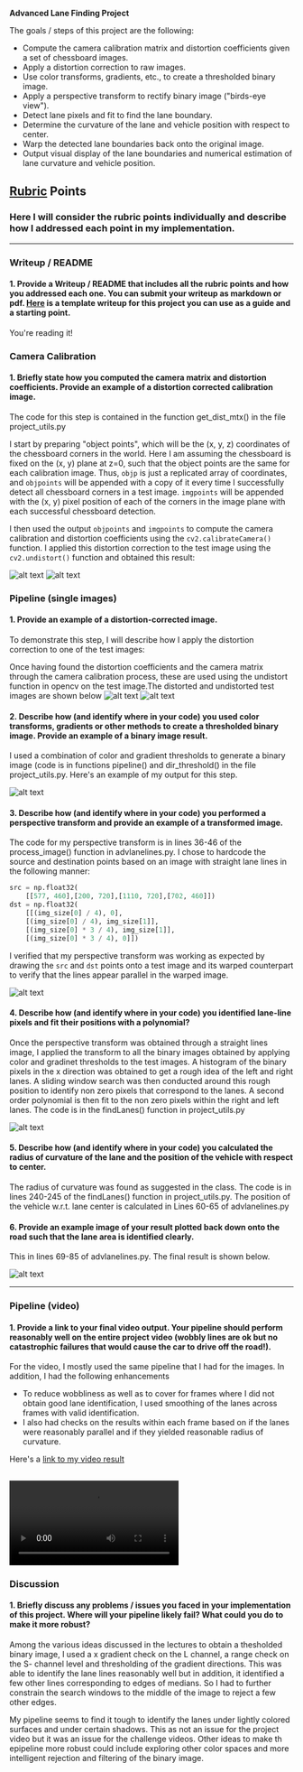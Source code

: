 **Advanced Lane Finding Project**

The goals / steps of this project are the following:

* Compute the camera calibration matrix and distortion coefficients given a set of chessboard images.
* Apply a distortion correction to raw images.
* Use color transforms, gradients, etc., to create a thresholded binary image.
* Apply a perspective transform to rectify binary image ("birds-eye view").
* Detect lane pixels and fit to find the lane boundary.
* Determine the curvature of the lane and vehicle position with respect to center.
* Warp the detected lane boundaries back onto the original image.
* Output visual display of the lane boundaries and numerical estimation of lane curvature and vehicle position.

[//]: # (Image References)

[image1]: ./output_images/undistort_camera_cal.jpg "Undistorted chessboard image"
[image11]: ./camera_cal/calibration1.jpg "Distorted chessboard image"
[image2]: ./test_images/test2.jpg "Distorted test image"
[image21]: ./output_images/w_test2.jpg "Undistorted test image"
[image3]: ./output_images/threshold_gradient.jpg "Threshold_gradient"
[image4]: ./output_images/persp_transform.png "Perspective Transform"
[image5]: ./output_images/polyfit.png "Polyfit"
[image6]: ./output_images/final_image.jpg "Output"
[video1]: ./out_project_video.mp4 "Video"

## [Rubric](https://review.udacity.com/#!/rubrics/571/view) Points

### Here I will consider the rubric points individually and describe how I addressed each point in my implementation.  

---

### Writeup / README

#### 1. Provide a Writeup / README that includes all the rubric points and how you addressed each one.  You can submit your writeup as markdown or pdf.  [Here](https://github.com/udacity/CarND-Advanced-Lane-Lines/blob/master/writeup_template.md) is a template writeup for this project you can use as a guide and a starting point.  

You're reading it!

### Camera Calibration

#### 1. Briefly state how you computed the camera matrix and distortion coefficients. Provide an example of a distortion corrected calibration image.

The code for this step is contained in the function get_dist_mtx() in the file project_utils.py  

I start by preparing "object points", which will be the (x, y, z) coordinates of the chessboard corners in the world. Here I am assuming the chessboard is fixed on the (x, y) plane at z=0, such that the object points are the same for each calibration image.  Thus, `objp` is just a replicated array of coordinates, and `objpoints` will be appended with a copy of it every time I successfully detect all chessboard corners in a test image.  `imgpoints` will be appended with the (x, y) pixel position of each of the corners in the image plane with each successful chessboard detection.  

I then used the output `objpoints` and `imgpoints` to compute the camera calibration and distortion coefficients using the `cv2.calibrateCamera()` function.  I applied this distortion correction to the test image using the `cv2.undistort()` function and obtained this result: 

![alt text][image11]  ![alt text][image1]

### Pipeline (single images)

#### 1. Provide an example of a distortion-corrected image.

To demonstrate this step, I will describe how I apply the distortion correction to one of the test images:

Once having found the distortion coefficients and the camera matrix through the camera calibration process, these are used using the undistort function in opencv on the test image.The distorted and undistorted test images are shown below
![alt text][image2]  ![alt text][image21]

#### 2. Describe how (and identify where in your code) you used color transforms, gradients or other methods to create a thresholded binary image.  Provide an example of a binary image result.

I used a combination of color and gradient thresholds to generate a binary image (code is in functions pipeline() and dir_threshold() in the file project_utils.py.  Here's an example of my output for this step.  

![alt text][image3]

#### 3. Describe how (and identify where in your code) you performed a perspective transform and provide an example of a transformed image.

The code for my perspective transform is in lines 36-46 of the process_image() function in advlanelines.py.  I chose to hardcode the source and destination points based on an image with straight lane lines in the following manner:

```python
src = np.float32(
    [[577, 460],[200, 720],[1110, 720],[702, 460]])
dst = np.float32(
    [[(img_size[0] / 4), 0],
    [(img_size[0] / 4), img_size[1]],
    [(img_size[0] * 3 / 4), img_size[1]],
    [(img_size[0] * 3 / 4), 0]])
```

I verified that my perspective transform was working as expected by drawing the `src` and `dst` points onto a test image and its warped counterpart to verify that the lines appear parallel in the warped image.

![alt text][image4]

#### 4. Describe how (and identify where in your code) you identified lane-line pixels and fit their positions with a polynomial?

Once the perspective transform was obtained through a straight lines image, I applied the transform to all the binary images obtained by applying color and gradinet thresholds to the test images. A histogram of the binary pixels in the x direction was obtained to get a rough idea of the left and right lanes. 
A sliding window search was then conducted around this rough position to identify non zero pixels that correspond to the lanes. A second order polynomial is then fit to the non zero pixels within the right and left lanes.
The code is in the findLanes() function in project_utils.py

![alt text][image5]

#### 5. Describe how (and identify where in your code) you calculated the radius of curvature of the lane and the position of the vehicle with respect to center.

The radius of curvature was found as suggested in the class. The code is in lines 240-245 of the findLanes() function in project_utils.py. The position of the vehicle w.r.t. lane center is calculated in Lines 60-65 of advlanelines.py

#### 6. Provide an example image of your result plotted back down onto the road such that the lane area is identified clearly.

This in lines 69-85 of advlanelines.py. The final result is shown below.

![alt text][image6]

---

### Pipeline (video)

#### 1. Provide a link to your final video output.  Your pipeline should perform reasonably well on the entire project video (wobbly lines are ok but no catastrophic failures that would cause the car to drive off the road!).

For the video, I mostly used the same pipeline that I had for the images. In addition, I had the following enhancements
* To reduce wobbliness as well as to cover for frames where I did not obtain good lane identification, I used smoothing of the lanes across frames with valid identification.
* I also had checks on the results within each frame based on if the lanes were reasonably parallel and if they yielded reasonable radius of curvature.

Here's a [link to my video result](./out_project_video.mp4)

![alt text][video1]
---

### Discussion

#### 1. Briefly discuss any problems / issues you faced in your implementation of this project.  Where will your pipeline likely fail?  What could you do to make it more robust?

Among the various ideas discussed in the lectures to obtain a thesholded binary image, I used a x gradient check on the L channel, a range check on the S- channel level and thresholding of the gradient directions. This was able to identify the lane lines reasonably well but in addition, it identified a few other lines corresponding to edges of medians. So I had to further constrain the search windows to the middle of the image to reject a few other edges.

My pipeline seems to find it tough to identify the lanes under lightly colored surfaces and under certain shadows. This as not an issue for the project video but it was an issue for the challenge videos. Other ideas to make th epipeline more robust could include exploring other color spaces and more intelligent rejection and filtering of the binary image. 
